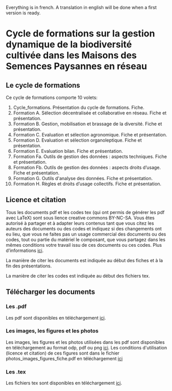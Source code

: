 Everything is in french. A translation in english will be done when a first version is ready.

# Cycle de formations sur la gestion dynamique de la biodiversité cultivée dans les Maisons des Semences Paysannes en réseau

## Le cycle de formations
Ce cycle de formations comporte 10 volets:

1. Cycle_formations. Présentation du cycle de formations. Fiche.
2. Formation A. Sélection décentralisée et collaborative en réseau. Fiche et présentation.
3. Formation B. Gestion, mobilisation et brassage de la diversité. Fiche et présentation.
4. Formation C. Evaluation et sélection agronomique. Fiche et présentation.
5. Formation D. Evaluation et sélection organoleptique. Fiche et présentation.
6. Formation E. Evaluation bilan. Fiche et présentation.
7. Formation Fa. Outils de gestion des données : aspects techniques. Fiche et présentation.
8. Formation Fb. Outils de gestion des données : aspects droits d’usage. Fiche et présentation.
9. Formation G. Outils d'analyse des données. Fiche et présentation.
10. Formation H. Règles et droits d’usage collectifs. Fiche et présentation.

## Licence et citation
Tous les documents pdf et les codes tex (qui ont permis de générer les pdf avec LaTeX) sont sous lience creative commons BY-NC-SA. 
Vous êtes autorisé à partager et à adapter leurs contenus tant que vous citez les auteurs des documents ou des codes et indiquez si des changements ont eu lieu, que vous ne faites pas un usage commercial des documents ou des codes, tout ou partie du matériel le composant, que vous partagez dans les mêmes conditions votre travail issu de ces documents ou ces codes. 
Plus d’informations [ici](http://creativecommons.org/licenses/by-nc-sa/4.0/deed.fr).

La manière de citer les documents est indiquée au début des fiches et à la fin des présentations.

La manière de citer les codes est indiquée au début des fichiers tex.

## Télécharger les documents
### Les .pdf
Les pdf sont disponibles en téléchargement [ici](https://www.dropbox.com/sh/ijbjiyfofpqugxm/AAD8u7t4B2BYunnU44FOlUcla?dl=0).


### Les images, les figures et les photos
Les images, les figures et les photos utilisées dans les pdf sont disponibles en téléchargement au format odp, pdf ou png [ici](https://www.dropbox.com/sh/sa23b3psd5nypcc/AADDpe_eBtKcvxcjoMYMlPiAa?dl=0).
Les conditions d'utilisation (licence et citation) de ces figures sont dans le fichier photos_images_figures_fiche.pdf en téléchargement [ici](https://www.dropbox.com/s/980hwbgm566skbt/photos_images_figures_fiche.pdf?dl=0)


### Les .tex
Les fichiers tex sont disponibles en téléchargement [ici](https://github.com/priviere/PPB_formations_FR).

